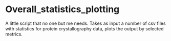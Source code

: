 # Overall_statistics_plotting
A little script that no one but me needs. Takes as input a number of csv files with statistics for protein crystallography data, plots the output by selected metrics. 
